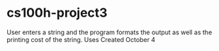 # cs100h-project3
User enters a string and the program formats the output as well as the printing cost of the string. Uses Created October 4
